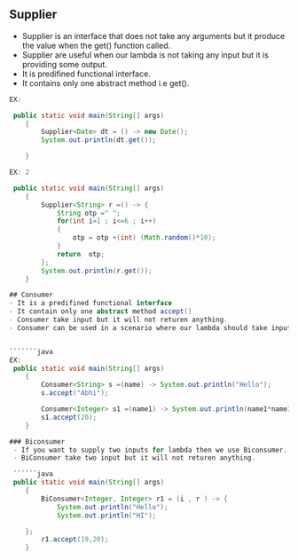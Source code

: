 ## Supplier
- Supplier is an interface that does not take any arguments but it produce the value when the get() function called.
- Supplier are useful when our lambda is not taking any input but it is providing some output.
- It is predifined functional interface.
- It contains only one abstract method i.e get().

``````java
EX: 

 public static void main(String[] args)
    {
        Supplier<Date> dt = () -> new Date();
        System.out.println(dt.get());

    }

EX: 2

 public static void main(String[] args)
    {
        Supplier<String> r =() -> {
            String otp =" ";
            for(int i=1 ; i<=6 ; i++)
            {
                otp = otp +(int) (Math.random()*10);
            }
            return  otp;
        };
        System.out.println(r.get());
    }

## Consumer
- It is a predifined functional interface
- It contain only one abstract method accept()
- Consumer take input but it will not returen anything.
- Consumer can be used in a scenario where our lambda should take input and perform operation based on the input but no need to return nothing.


```````java
EX:
 public static void main(String[] args)
    {
        Consumer<String> s =(name) -> System.out.println("Hello");
        s.accept("Abhi");

        Consumer<Integer> s1 =(name1) -> System.out.println(name1*name1);
        s1.accept(20);
    }

### Biconsumer 
 - If you want to supply two inputs for lambda then we use Biconsumer.
 - BiConsumer take two input but it will not returen anything.

 ``````java
 public static void main(String[] args)
    {
        BiConsumer<Integer, Integer> r1 = (i , r ) -> {
            System.out.println("Hello");
            System.out.println("HI");

    };
        r1.accept(19,20);
    }
